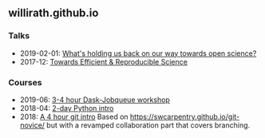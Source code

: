 ## willirath.github.io

### Talks

- 2019-02-01: [What's holding us back on our way towards open science?](https://willirath.github.io/2019-02-01_what_is_holding_us_back_on_our_way_towards_open_science/)
- 2017-12: [Towards Efficient & Reproducible Science](https://willirath.gitlab.io/towards_reproducible_science/)

### Courses

- 2019-06: [3-4 hour Dask-Jobqueue workshop](https://github.com/willirath/dask_jobqueue_workshop_materials)
- 2018-04: [2-day Python intro](https://github.com/geomar-tm/python-intro-201804)
- 2018: [A 4 hour git intro](http://willirath.gitlab.io/git-intro/) Based on
  https://swcarpentry.github.io/git-novice/ but with a revamped collaboration part that covers branching.
